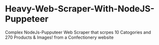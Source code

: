 # Heavy-Web-Scraper-With-NodeJS-Puppeteer
Complex NodeJs-Pupputeer Web Scraper that scrpes 10 Catogories and 270 Products &amp; Images! from a Confectionery website 

